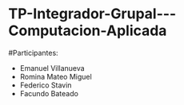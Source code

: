 # TP-Integrador-Grupal---Computacion-Aplicada
#Participantes:
- Emanuel Villanueva
- Romina Mateo Miguel
- Federico Stavin
- Facundo Bateado
